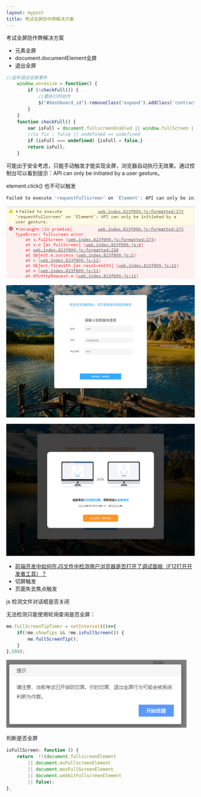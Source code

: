 ```yaml
---
layout: mypost
title: 考试全屏防作弊解决方案
---
```


考试全屏防作弊解决方案

- 元素全屏
- document.documentElement全屏
- 退出全屏



```js
//监听退出全屏事件
    window.onresize = function() {
        if (!checkFull()) {
            //要执行的动作
            $("#dashboard_id").removeClass('expand').addClass('contract');//这里捡个懒，直接用JQ来改className
        }
    }
    function checkFull() {
        var isFull = document.fullscreenEnabled || window.fullScreen || document.webkitIsFullScreen || document.msFullscreenEnabled;
        //to fix : false || undefined == undefined
        if (isFull === undefined) {isFull = false;}
        return isFull;
    }
```



可能出于安全考虑，只能手动触发才能实现全屏，浏览器自动执行无效果。通过控制台可以看到提示：API can only be initiated by a user gesture。

element.click() 也不可以触发

```js
Failed to execute 'requestFullscreen' on 'Element': API can only be initiated by a user gesture.
```



![](/image/14.png)



![](/image/15.png)



![](/image/16.png)



- [前端开发中如何在JS文件中检测用户浏览器是否打开了调试面板（F12打开开发者工具）？](https://www.zhihu.com/question/24188524)
- 切屏触发
- 页面失去焦点触发





js 检测文件对话框是否关闭

无法检测只能使用轮询查询是否全屏：

```js
me.fullScreenTipTimer = setInterval(()=>{
    if(!me.showTips && !me.isFullScreen()) {
        me.fullScreenTip();
    }
},500);
```

![](/image/17.png)


判断是否全屏

```js
isFullScreen: function () {
    return  !!(document.fullscreenElement 
        || document.msFullscreenElement  
        || document.mozFullScreenElement 
        || document.webkitFullscreenElement 
        || false);
},
```
